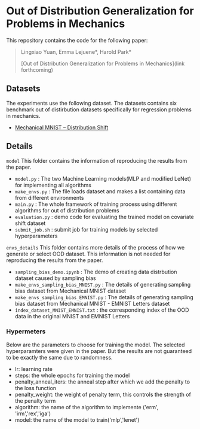 # Out of Distribution Generalization for Problems in Mechanics

This repository contains the code for the following paper:

> Lingxiao Yuan, Emma Lejuene\*, Harold Park\*
>
> [Out of Distribution Generalization for Problems in Mechanics](link forthcoming)

## Datasets
The experiments use the following dataset. The datasets contains six benchmark out of distirbution datasets specifically for regression problems in mechanics.  
- [Mechanical MNIST – Distribution Shift](https://open.bu.edu/handle/2144/44485)


## Details 
`model`
This folder contains the information of reproducing the results from the paper. 
* `model.py` : The two Machine Learning models(MLP and modified LeNet) for implementing all algorithms
* `make_envs.py` : The file loads dataset and makes a list containing data from different environments
* `main.py` : The whole framework of training process using different algorithms for out of distribution problems
* `evaluation.py` : demo code for evaluating the trained model on covariate shift dataset
* `submit_job.sh` : submit job for training models by selected hyperparameters 

`envs_details`
This folder contains more details of the process of how we generate or select OOD dataset. This information is not needed for reproducing the results from the paper. 

* `sampling_bias_demo.ipynb` : The demo of creating data distrbution dataset caused by sampling bias 
* `make_envs_sampling_bias_MNIST.py` : The details of generating sampling bias dataset from Mechanical MNIST dataset
* `make_envs_sampling_bias_EMNIST.py` : The details of generating sampling bias dataset from Mechanical MNIST - EMNIST Letters dataset
* `index_dataset_MNIST_EMNIST.txt` : the corresponding index of the OOD data in the original MNIST and EMNIST Letters

### Hypermeters 
Below are the parameters to choose for training the model. The selected hyperparamters were given in the paper. But the results are not guaranteed to be exactly the same due to randomness. 

* lr: learning rate
* steps: the whole epochs for training the model
* penalty_anneal_iters: the anneal step after which we add the penalty to the loss function
* penalty_weight: the weight of penalty term, this controls the strength of the penalty term
* algorithm: the name of the algorithm to implemente ('erm', 'irm','rex','iga')
* model: the name of the model to train('mlp','lenet')